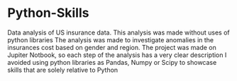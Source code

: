 # Python-Skills
Data analysis of US insurance data. This analysis was made without uses of python libraries 
The analysis was made to investigate anomalies in the insurances cost based on gender and region. The project was made on Jupiter Notbook, so each step of the analysis has a very clear description
I avoided using python libraries as Pandas, Numpy or Scipy to showcase skills that are solely relative to Python
